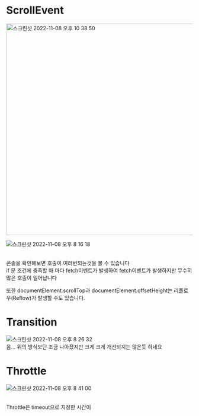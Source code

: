 # ScrollEvent

<img width="571" alt="스크린샷 2022-11-08 오후 10 38 50" src="https://user-images.githubusercontent.com/104764474/200579333-29643a14-7e07-40fa-bb6a-7437c07839c6.png">
<br/>

![스크린샷 2022-11-08 오후 8 16 18](https://user-images.githubusercontent.com/104764474/200579467-f5bbbbf2-cd02-4375-b164-436523f0783c.png)

<br/>
콘솔을 확인해보면 호출이 여러번되는것을 볼 수 있습니다 <br/>
if 문 조건에 충족할 때 마다 fetch이벤트가 발생하여 fetch이벤트가 발생하지만 무수히 많은 호출이 일어납니다 <br/>

또한 documentElement.scrollTop과 documentElement.offsetHeight는 리플로우(Reflow)가 발생할 수도 
있습니다.

# Transition
![스크린샷 2022-11-08 오후 8 26 32](https://user-images.githubusercontent.com/104764474/200580566-5c4d51ef-0598-4b7f-8c10-2b80a048084c.png)
<br/>
음... 위의 방식보단  조금 나아졌지만 
크게 
크게 개선되지는 않은듯 하네요

# Throttle
![스크린샷 2022-11-08 오후 8 41 00](https://user-images.githubusercontent.com/104764474/200580891-c90661c6-eebb-4250-aa5b-1d5953305619.png)

<br/>
Throttle은 timeout으로 
지정한 시간이 
